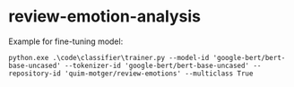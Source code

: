 # review-emotion-analysis

Example for fine-tuning model:

```python.exe .\code\classifier\trainer.py --model-id 'google-bert/bert-base-uncased' --tokenizer-id 'google-bert/bert-base-uncased' --repository-id 'quim-motger/review-emotions' --multiclass True```